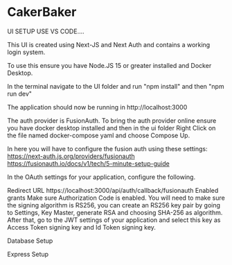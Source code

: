 # CakerBaker

UI SETUP
USE VS CODE....

This UI is created using Next-JS and Next Auth and contains a working login system.

To use this ensure you have Node.JS 15 or greater installed and Docker Desktop.

In the terminal navigate to the UI folder and run "npm install" and then "npm run dev"

The application should now be running in http://localhost:3000

The auth provider is FusionAuth. To bring the auth provider online ensure you have docker desktop installed and then
in the ui folder Right Click on the file named docker-compose yaml and choose Compose Up.

In here you will have to configure the fusion auth using these settings:
https://next-auth.js.org/providers/fusionauth
https://fusionauth.io/docs/v1/tech/5-minute-setup-guide

In the OAuth settings for your application, configure the following.

Redirect URL
https://localhost:3000/api/auth/callback/fusionauth
Enabled grants
Make sure Authorization Code is enabled.
You will need to make sure the signing algorithm is RS256, you can create an RS256 key pair by going to Settings, Key Master, generate RSA and choosing SHA-256 as algorithm. After that, go to the JWT settings of your application and select this key as Access Token signing key and Id Token signing key.

Database Setup

Express Setup
